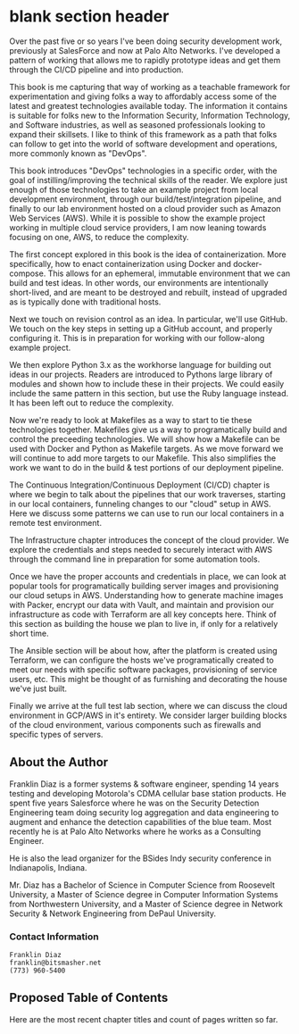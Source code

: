 # blank section header

Over the past five or so years I've been doing security development work, previously at SalesForce and now at Palo Alto Networks. I've developed a 
pattern of working that allows me to rapidly prototype ideas and get them through the CI/CD pipeline and into production. 

This book is me capturing that way of working as a teachable framework for experimentation and giving folks a way
to affordably access some of the latest and greatest technologies available today. The information it contains
is suitable for folks new to the Information Security, Information Technology, and Software industries, as well as seasoned professionals looking to expand 
their skillsets. I like to think of this framework as a path that folks can follow to get into the world of software 
development and operations, more commonly known as "DevOps".

This book introduces "DevOps" technologies in a specific order, with the goal of instilling/improving the technical skills of the reader. 
We explore just enough of those technologies to take an example project from 
local development environment, through our build/test/integration pipeline, and finally to our lab environment hosted on a cloud 
provider such as Amazon Web Services (AWS). While it is possible to show the example project working in multiple cloud service providers, I am now
leaning towards focusing on one, AWS, to reduce the complexity. 

The first concept explored in this book is the idea of containerization. More specifically, how to enact 
containerization using Docker and docker-compose. This allows for an ephemeral, immutable environment that we 
can build and test ideas. In other words, our environments are intentionally short-lived, and are meant to 
be destroyed and rebuilt, instead of upgraded as is typically done with traditional hosts.

Next we touch on revision control as an idea. In particular, we'll use GitHub. We touch on the key steps in setting up a 
GitHub account, and properly configuring it. This is 
in preparation for working with our follow-along example project.

We then explore Python 3.x as the workhorse language for building out ideas 
in our projects. Readers are introduced to Pythons large library of modules and shown
how to include these in their projects. We could easily include the same pattern
 in this section, but use the Ruby language instead. It has been left out to reduce the complexity.

Now we're ready to look at Makefiles as a way to start to tie these technologies together. Makefiles give us a way to 
programatically build and control the preceeding technologies. We will show how a Makefile can be used with Docker and Python as 
Makefile targets. As we move forward we will continue to add more targets to our
Makefile. This also simplifies the work we want to do in the build & test portions of
our deployment pipeline.

The Continuous Integration/Continuous Deployment (CI/CD) chapter is where we begin to talk about the pipelines 
that our work traverses, starting in our local containers, funneling changes to our "cloud" setup in AWS. Here we 
discuss some patterns we can use to run our local containers in a remote test environment. 

The Infrastructure chapter introduces the concept of the cloud provider. We explore the 
credentials and steps needed to securely interact with AWS through the command line in preparation
for some automation tools. 

Once we have the proper accounts and credentials in place, we can look at popular 
tools for programatically building server images and provisioning our cloud setups
in AWS. Understanding how to generate machine images with Packer, encrypt our data
with Vault, and maintain and provision our infrastructure as code with Terraform
are all key concepts here. Think of this section as building the house we plan to live
in, if only for a relatively short time.

The Ansible section will be about how, after the platform is created using Terraform, 
we can configure the hosts we've programatically created to meet our needs with specific software packages, provisioning 
of service users, etc. This might be thought of as furnishing and decorating the house we've just built.

Finally we arrive at the full test lab section, where we can discuss the cloud 
environment in GCP/AWS in it's entirety. We consider larger building blocks of the cloud
environment, various components such as firewalls and specific types of servers. 

## About the Author

Franklin Diaz is a former systems & software engineer, spending 14 years testing and developing 
Motorola's CDMA cellular base station products. He spent five years Salesforce where he was on the 
Security Detection Engineering team doing security log
aggregation and data engineering to augment and enhance the detection capabilities
of the blue team. Most recently he is at Palo Alto Networks where he works as a Consulting Engineer. 

He is also the lead organizer for the BSides Indy security conference in Indianapolis, Indiana.

Mr. Diaz has a Bachelor of Science in Computer Science from Roosevelt University, 
a Master of Science degree in Computer Information Systems from 
Northwestern University, and a Master of Science degree in Network Security & 
Network Engineering from DePaul University.

### Contact Information

```
Franklin Diaz
franklin@bitsmasher.net
(773) 960-5400
```

## Proposed Table of Contents

Here are the most recent chapter titles and count of pages written so far.
